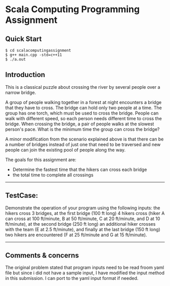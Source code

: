 # Scala Computing Programming Assignment


## Quick Start

```
$ cd scalacomputingassignment
$ g++ main.cpp -std=c++11
$ ./a.out
```

## Introduction
This is a classical puzzle about crossing the river by several people over a narrow bridge.

A group of people walking together in a forest at night encounters a bridge that they have to cross. The bridge can hold only two people at a time. The group has one torch, which must be used to cross the bridge. People can walk with different speed, so each person needs different time to cross the bridge. When crossing the bridge, a pair of people walks at the slowest person's pace. What is the minimum time the group can cross the bridge?

A minor modification from the scenario explained above is that there can be a number of bridges instead of just one that need to be traversed and new people can join the existing pool of people along the way.

The goals for this assignment are:
* Determine the fastest time that the hikers can cross each bridge
* the total time to complete all crossings

-----

## TestCase:

Demonstrate the operation of your program using the following inputs: the hikers cross 3 bridges, at the first bridge (100 ft long) 4 hikers cross (hiker A can cross at 100 ft/minute, B at 50 ft/minute, C at 20 ft/minute, and D at 10 ft/minute), at the second bridge (250 ft long) an additional hiker crosses with the team (E at 2.5 ft/minute), and finally at the last bridge (150 ft long) two hikers are encountered (F at 25 ft/minute and G at 15 ft/minute).

-----

## Comments & concerns

The original problem stated that program inputs need to be read froom yaml file but since i did not have a sample input, I have modified the input method in this submission. I can port to the yaml input format if needed.


